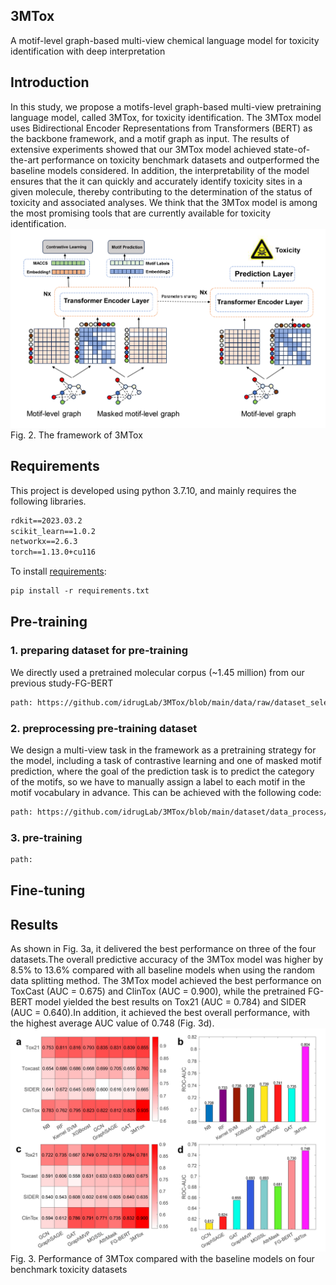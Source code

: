 ## 3MTox
A motif-level graph-based multi-view chemical language model for toxicity identification with deep interpretation

## Introduction
In this study, we propose a motifs-level graph-based multi-view pretraining language model, called 3MTox, for toxicity identification. The 3MTox model uses Bidirectional Encoder Representations from Transformers (BERT) as the backbone framework, and a motif graph as input. The results of extensive experiments showed that our 3MTox model achieved state-of-the-art performance on toxicity benchmark datasets and outperformed the baseline models considered. In addition, the interpretability of the model ensures that the it can quickly and accurately identify toxicity sites in a given molecule, thereby contributing to the determination of the status of toxicity and associated analyses. We think that the 3MTox model is among the most promising tools that are currently available for toxicity identification.
![image](https://github.com/idrugLab/3MTox/blob/main/pngs/model.png)
Fig. 2. The framework of 3MTox

## Requirements
This project is developed using python 3.7.10, and mainly requires the following libraries.
```txt
rdkit==2023.03.2
scikit_learn==1.0.2
networkx==2.6.3
torch==1.13.0+cu116
```
To install [requirements](https://github.com/idrugLab/3MTox/blob/main/requirements.txt):
```txt
pip install -r requirements.txt
```

## Pre-training
### 1. preparing dataset for pre-training
We directly used a pretrained molecular corpus (~1.45 million) from our previous study-FG-BERT
```txt
path: https://github.com/idrugLab/3MTox/blob/main/data/raw/dataset_select_chembl.pkl
```
### 2. preprocessing pre-training dataset
We design a multi-view task in the framework as a pretraining strategy for the model, including a task of contrastive learning and one of masked motif prediction, where the goal of the prediction task is to predict the category of the motifs, so we have to manually assign a label to each motif in the motif vocabulary in advance.
This can be achieved with the following code:
```txt
path: https://github.com/idrugLab/3MTox/blob/main/dataset/data_process/Gen_motif_label.py
```
### 3. pre-training 
```txt
path: 
```


## Fine-tuning

## Results
As shown in Fig. 3a, it delivered the best performance on three of the four datasets.The overall predictive accuracy of the 3MTox model was higher by 8.5% to 13.6% compared with all baseline models when using the random data splitting method. The 3MTox model achieved the best performance on ToxCast (AUC = 0.675) and ClinTox (AUC = 0.900), while the pretrained FG-BERT model yielded the best results on Tox21 (AUC = 0.784) and SIDER (AUC = 0.640).In addition, it achieved the best overall performance, with the highest average AUC value of 0.748 (Fig. 3d).
![image](https://github.com/idrugLab/3MTox/blob/main/pngs/result.png)
Fig. 3. Performance of 3MTox compared with the baseline models on four benchmark toxicity datasets
